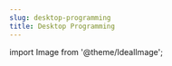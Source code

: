 ```yaml
---
slug: desktop-programming
title: Desktop Programming
---
```

import Image from '@theme/IdealImage';
